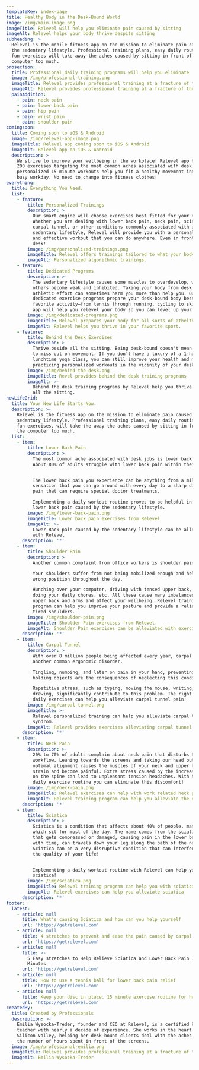 ```yaml
---
templateKey: index-page
title: Healthy Body in the Desk-Bound World
image: /img/main-image.png
imageTitle: Relevel will help you eliminate pain caused by sitting
imageAlt: Relevel helps your body thrive despite sitting
subheading: >
  Relevel is the mobile fitness app on the mission to eliminate pain caused by
  the sedentary lifestyle. Professional training plans, easy daily routines, and
  fun exercises will take away the aches caused by sitting in front of the
  computer too much.
prosection:
  title: Professional daily training programs will help you eliminate
  image: /img/professional-training.png
  imageTitle: Relevel provides professional training at a fracture of the cost
  imageAlt: Relevel provides professional training at a fracture of the cost
  painAddition:
    - pain: neck pain
    - pain: lower back pain
    - pain: hip pain
    - pain: wrist pain
    - pain: shoulder pain
comingsoon:
  title: Coming soon to iOS & Android
  image: /img/relevel-app-image.png
  imageTitle: Relevel app coming soon to iOS & Android
  imageAlt: Relevel app on iOS & Android
  description: >
    We strive to improve your wellbeing in the workplace! Relevel app has over
    200 exercises targeting the most common aches associated with desk jobs. The
    personalized 15-minute workouts help you fit a healthy movement into your
    busy workday. No need to change into fitness clothes!
everything:
  title: Everything You Need.
  list:
    - feature:
        title: Personalized Trainings
        description: >
          Our smart engine will choose exercises best fitted for your needs.
          Whether you are dealing with lower back pain, neck pain, sciatica,
          carpal tunnel, or other conditions commonly associated with a
          sedentary lifestyle, Relevel will provide you with a personalized safe
          and effective workout that you can do anywhere. Even in front of your
          desk!
        image: /img/personalized-trainings.png
        imageTitle: Relevel offers trainings tailored to what your body need the most.
        imageAlt: Personalized algorithmic trainings.
    - feature:
        title: Dedicated Programs
        description: >-
          The sedentary lifestyle causes some muscles to overdevelop, while
          others become weak and inhibited. Taking your body from desk to
          athletic effort can sometimes harm you more than help you. Our
          dedicated exercise programs prepare your desk-bound body best for your
          favorite activity–from tennis through running, cycling to skiing. Our
          app will help you relevel your body so you can level up your game!
        image: /img/dedicated-programs.png
        imageTitle: Relevel prepares your body for all sorts of athelthic activities.
        imageAlt: Relevel helps you thrive in your favorite sport.
    - feature:
        title: Behind the Desk Exercises
        description: >
          Thrive beside all the sitting. Being desk-bound doesn't mean you need
          to miss out on movement. If you don't have a luxury of a 1-hour
          lunchtime yoga class, you can still improve your health and mood by
          practicing personalized workouts in the vicinity of your desk. 
        image: /img/behind-the-desk.png
        imageTitle: Revel provides behind the desk training programs
        imageAlt: >-
          Behind the desk training programs by Relevel help you thrive despite
          all the sitting.
newLifeGrid:
  title: Your New Life Starts Now.
  description: >-
    Relevel is the fitness app on the mission to eliminate pain caused by the
    sedentary lifestyle. Professional training plans, easy daily routines and
    fun exercises, will take the away the aches caused by sitting in front of
    the computer too much.
  list:
    - item:
        title: Lower Back Pain
        description: >
          The most common ache associated with desk jobs is lower back pain.
          About 80% of adults struggle with lower back pain within their life. 


          The lower back pain you experience can be anything from a mild, dull
          sensation that you can go around with every day to a sharp disabling
          pain that can require special doctor treatments. 

          Implementing a daily workout routine proves to be helpful in relieving
          lower back pain caused by the sedentary lifestyle.
        image: /img/lower-back-pain.png
        imageTitle: Lower back pain exercises from Relevel
        imageAlt: >-
          Lower Back pain caused by the sedentary lifestyle can be alleviated
          with Relevel
      description: '*'
    - item:
        title: Shoulder Pain
        description: >
          Another common complaint from office workers is shoulder pain. 

          Your shoulders suffer from not being mobilized enough and held in a
          wrong position throughout the day.

          Hunching over your computer, driving with tensed upper back, slouching
          doing your daily chores, etc. All these cause many imbalances in your
          upper back and arms and affect your wellbeing. Relevel training
          program can help you improve your posture and provide a relief to your
          tired shoulders.
        image: /img/shoulder-pain.png
        imageTitle: Shoulder Pain exercises from Relevel.
        imageAlt: Shoulder Pain exercises can be alleviated with exercises from Relevel.
      description: '*'
    - item:
        title: Carpal Tunnel
        description: >
          With over 8 million people being affected every year, carpal tunnel is
          another common ergonomic disorder.  

          Tingling, numbing, and later on pain in your hand, preventing you from
          holding objects are the consequences of neglecting this condition.

          Repetitive stress, such as typing, moving the mouse, writing, or
          drawing, significantly contribute to this problem. The right set of
          daily exercises can help you alleviate carpal tunnel pain!
        image: /img/carpal-tunnel.png
        imageTitle: >-
          Relevel personalized training can help you alleviate carpal tunnel
          syndrom.
        imageAlt: Relevel provides exercises alleviating carpal tunnel pain.
      description: '*'
    - item:
        title: Neck Pain
        description: >-
          20% to 70% of adults complain about neck pain that disturbs their
          workflow. Leaning towards the screens and taking our head out of its
          optimal alignment causes the muscles of your neck and upper back to
          strain and become painful. Extra stress caused by the increased weight
          on the spine can lead to unpleasant tension headaches. With the right
          daily exercise routine you can eliminate this discomfort!
        image: /img/neck-pain.png
        imageTitle: Relevel exercises can help with work related neck pain
        imageAlt: Relevel training program can help you alleviate the neck pain
      description: '*'
    - item:
        title: Sciatica
        description: >
          Sciatica is a condition that affects about 40% of people, many of
          which sit for most of the day. The name comes from the sciatic nerve
          that gets compressed or damaged, causing pain in the lower back that,
          with time, can travels down your leg along the path of the nerve.
          Sciatica can be a very disruptive condition that can interfere with
          the quality of your life!


          Implementing a daily workout routine with Relevel can help you battle
          sciatica!
        image: /img/sciatica.png
        imageTitle: Relevel training program can help you with sciatica
        imageAlt: Relevel exercises can help you alleviate sciatica
      description: '*'
footer:
  latest:
    - article: null
      title: What's causing Sciatica and how can you help yourself
      url: 'https://getrelevel.com'
    - article: null
      title: 4 stretches to prevent and ease the pain caused by carpal tunnel
      url: 'https://getrelevel.com'
    - article: null
      title: >-
        5 Easy stretches to Help Relieve Sciatica and Lower Back Pain In 15
        Minutes
      url: 'https://getrelevel.com'
    - article: null
      title: How to use a tennis ball for lower back pain relief
      url: 'https://getrelevel.com'
    - article: null
      title: Keep your disc in place. 15 minute exercise routine for herniated disc
      url: 'https://getrelevel.com'
createdBy:
  title: Created by Professionals
  description: >-
    Emilia Wysocka-Treder, founder and CEO at Relevel, is a certified Pilates
    teacher with nearly a decade of experience. She works in the heart of
    Silicon Valley, helping her desk-bound clients deal with the aches caused by
    the number of hours spent in front of the screens.
  image: /img/professional-emilia.png
  imageTitle: Relevel provides professional training at a fracture of the cost
  imageAlt: Emilia Wysocka-Treder
---
```

